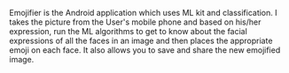 Emojifier is the Android application which uses ML kit and classification. I takes the picture from the User's mobile phone and based on his/her expression, run the ML algorithms to get to know about the facial expressions of all the faces in an image and then places the appropriate emoji on each face. It also allows you to save and share the new emojified image.
